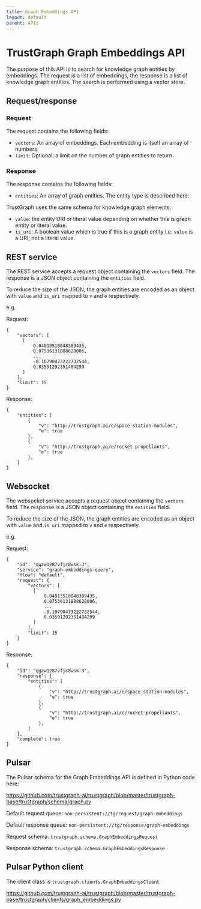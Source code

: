 ```yaml
---
title: Graph Embeddings API
layout: default
parent: APIs
---
```


# TrustGraph Graph Embeddings API

The purpose of this API is to search for knowledge graph entities
by embeddings.  The request is a list of embeddings, the response is
a list of knowledge graph entities.  The search is performed using a
vector store.

## Request/response

### Request

The request contains the following fields:
- `vectors`: An array of embeddings.  Each embedding is itself an array
   of numbers.
- `limit`: Optional: a limit on the number of graph entities to return.

### Response

The response contains the following fields:
- `entities`: An array of graph entities.  The entity type is described here:

TrustGraph uses the same schema for knowledge graph elements:
- `value`: the entity URI or literal value depending on whether this is
  graph entity or literal value.
- `is_uri`: A boolean value which is true if this is a graph entity i.e.
  `value` is a URI, not a literal value.

## REST service

The REST service accepts a request object containing the `vectors` field.
The response is a JSON object containing the `entities` field.

To reduce the size of the JSON, the graph entities are encoded as an
object with `value` and `is_uri` mapped to `v` and `e` respectively.

e.g.

Request:
```
{
    "vectors": [
      [
          0.04013510048389435,
          0.07536131888628006,
          ...
          -0.10790473222732544,
          0.03591292351484299
      ]
    ],
    "limit": 15
}
```

Response:

```
{
    "entities": [
        {
            "v": "http://trustgraph.ai/e/space-station-modules",
            "e": true
        },
        {
            "v": "http://trustgraph.ai/e/rocket-propellants",
            "e": true
        },
    ]
}
```

## Websocket

The websocket service accepts a request object containing the `vectors` field.
The response is a JSON object containing the `entities` field.

To reduce the size of the JSON, the graph entities are encoded as an
object with `value` and `is_uri` mapped to `v` and `e` respectively.

e.g.

Request:

```
{
    "id": "qgzw1287vfjc8wsk-3",
    "service": "graph-embeddings-query",
    "flow": "default",
    "request": {
        "vectors": [
          [
              0.04013510048389435,
              0.07536131888628006,
              ...
              -0.10790473222732544,
              0.03591292351484299
          ]
        ],
        "limit": 15
    }
}
```

Response:

```
{
    "id": "qgzw1287vfjc8wsk-3",
    "response": {
        "entities": [
            {
                "v": "http://trustgraph.ai/e/space-station-modules",
                "e": true
            },
            {
                "v": "http://trustgraph.ai/e/rocket-propellants",
                "e": true
            },
        ]
    },
    "complete": true
}
```

## Pulsar

The Pulsar schema for the Graph Embeddings API is defined in Python code here:

https://github.com/trustgraph-ai/trustgraph/blob/master/trustgraph-base/trustgraph/schema/graph.py

Default request queue:
`non-persistent://tg/request/graph-embeddings`

Default response queue:
`non-persistent://tg/response/graph-embeddings`

Request schema:
`trustgraph.schema.GraphEmbeddingsRequest`

Response schema:
`trustgraph.schema.GraphEmbeddingsResponse`

## Pulsar Python client

The client class is
`trustgraph.clients.GraphEmbeddingsClient`

https://github.com/trustgraph-ai/trustgraph/blob/master/trustgraph-base/trustgraph/clients/graph_embeddings.py








